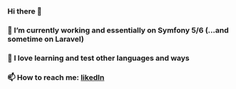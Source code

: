 ### Hi there 👋

### 🔭 I’m currently working and essentially on Symfony 5/6 (...and sometime on Laravel)

### 🌱 I love learning and test other languages and ways

### 📫 How to reach me: [likedIn](https://likedin.com/in/stephripa)


<!--
**steph-GoodLife/steph-GoodLife** is a ✨ _special_ ✨ repository because its `README.md` (this file) appears on your GitHub profile.

Here are some ideas to get you started:

- 🔭 I’m currently working on ...
- 🌱 I’m currently learning ...
- 👯 I’m looking to collaborate on ...
- 🤔 I’m looking for help with ...
- 💬 Ask me about ...
- 📫 How to reach me: ...
- 😄 Pronouns: ...
- ⚡ Fun fact: ...
-->

